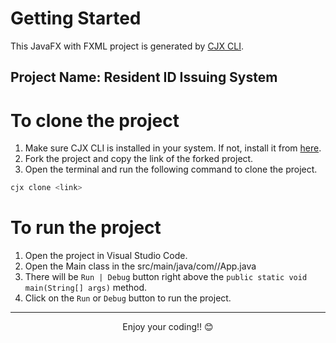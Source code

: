 # Getting Started

This JavaFX with FXML project is generated by [CJX CLI](https://github.com/dagimg-dot/cjx-cli-tool). 

## Project Name: Resident ID Issuing System

# To clone the project

1. Make sure CJX CLI is installed in your system. If not, install it from [here](https://github.com/dagimg-dot/cjx-cli-tool).
2. Fork the project and copy the link of the forked project.
3. Open the terminal and run the following command to clone the project.
```bash
cjx clone <link>
```

# To run the project

1. Open the project in Visual Studio Code.
2. Open the Main class in the src/main/java/com/<package-name>/App.java
3. There will be `Run | Debug` button right above the `public static void main(String[] args)` method.
4. Click on the `Run` or `Debug` button to run the project.

--- 
<div align="center">Enjoy your coding!! 😊</div>

